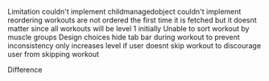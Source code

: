 Limitation
couldn't implement childmanagedobject
couldn't implement reordering
workouts are not ordered the first time it is fetched but it doesnt matter since all workouts will be level 1 initially
Unable to sort workout by muscle groups
Design choices
hide tab bar during workout to prevent inconsistency
only increases level if user doesnt skip workout to discourage user from skipping workout

Difference


